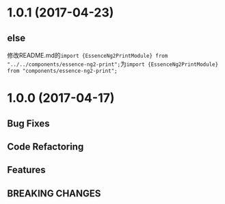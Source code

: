 # 1.0.1 (2017-04-23)

## else

修改README.md的`import {EssenceNg2PrintModule} from "../../components/essence-ng2-print";`为`import {EssenceNg2PrintModule} from "components/essence-ng2-print";`

# 1.0.0 (2017-04-17)

## Bug Fixes

## Code Refactoring

## Features

## BREAKING CHANGES
